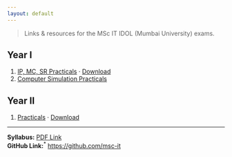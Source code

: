 ```yaml
---
layout: default
---
```


> Links & resources for the MSc IT IDOL (Mumbai University) exams.   

## Year I

1. [IP, MC, SR Practicals](https://github.com/msc-it/part1-pracs) &middot; [Download](https://github.com/msc-it/part1-pracs/archive/master.zip)
1. [Computer Simulation Practicals](https://drive.google.com/open?id=0B3Lo4IZqQb-ldFJlWHp5WXg2a2c)

## Year II

1. [Practicals](https://github.com/msc-it/part2-pracs) &middot; [Download](https://github.com/msc-it/part2-pracs/archive/master.zip)

<hr />

**Syllabus:** [PDF Link](http://archive.mu.ac.in/myweb_test/MSC-IT-Syllabus.pdf)   
**GitHub Link:**<sup>*</sup> <https://github.com/msc-it>   


